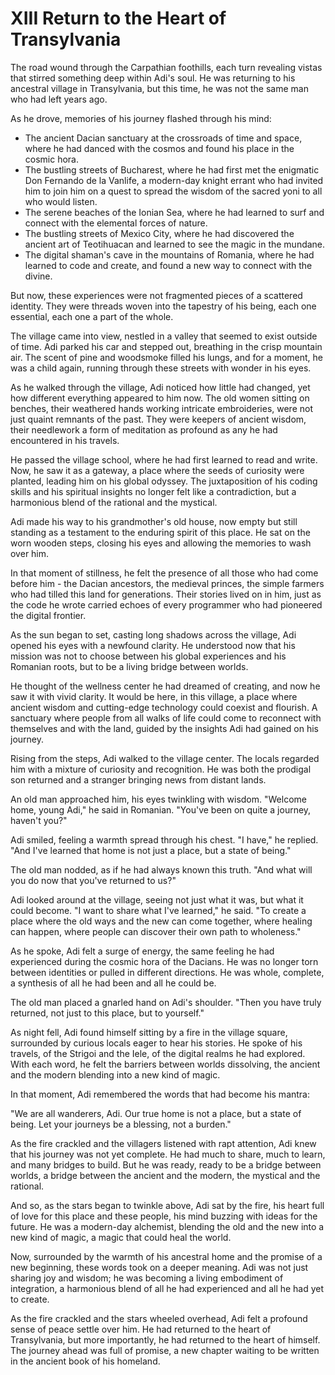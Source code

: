 # XIII Return to the Heart of Transylvania

The road wound through the Carpathian foothills, each turn revealing vistas that stirred something deep within Adi's soul. He was returning to his ancestral village in Transylvania, but this time, he was not the same man who had left years ago.

As he drove, memories of his journey flashed through his mind:

- The ancient Dacian sanctuary at the crossroads of time and space, where he had danced with the cosmos and found his place in the cosmic hora.
- The bustling streets of Bucharest, where he had first met the enigmatic Don Fernando de la Vanlife, a modern-day knight errant who had invited him to join him on a quest to spread the wisdom of the sacred yoni to all who would listen.
- The serene beaches of the Ionian Sea, where he had learned to surf and connect with the elemental forces of nature.
- The bustling streets of Mexico City, where he had discovered the ancient art of Teotihuacan and learned to see the magic in the mundane.
- The digital shaman's cave in the mountains of Romania, where he had learned to code and create, and found a new way to connect with the divine.



But now, these experiences were not fragmented pieces of a scattered identity. They were threads woven into the tapestry of his being, each one essential, each one a part of the whole.

The village came into view, nestled in a valley that seemed to exist outside of time. Adi parked his car and stepped out, breathing in the crisp mountain air. The scent of pine and woodsmoke filled his lungs, and for a moment, he was a child again, running through these streets with wonder in his eyes.

As he walked through the village, Adi noticed how little had changed, yet how different everything appeared to him now. The old women sitting on benches, their weathered hands working intricate embroideries, were not just quaint remnants of the past. They were keepers of ancient wisdom, their needlework a form of meditation as profound as any he had encountered in his travels.

He passed the village school, where he had first learned to read and write. Now, he saw it as a gateway, a place where the seeds of curiosity were planted, leading him on his global odyssey. The juxtaposition of his coding skills and his spiritual insights no longer felt like a contradiction, but a harmonious blend of the rational and the mystical.

Adi made his way to his grandmother's old house, now empty but still standing as a testament to the enduring spirit of this place. He sat on the worn wooden steps, closing his eyes and allowing the memories to wash over him.

In that moment of stillness, he felt the presence of all those who had come before him - the Dacian ancestors, the medieval princes, the simple farmers who had tilled this land for generations. Their stories lived on in him, just as the code he wrote carried echoes of every programmer who had pioneered the digital frontier.

As the sun began to set, casting long shadows across the village, Adi opened his eyes with a newfound clarity. He understood now that his mission was not to choose between his global experiences and his Romanian roots, but to be a living bridge between worlds.

He thought of the wellness center he had dreamed of creating, and now he saw it with vivid clarity. It would be here, in this village, a place where ancient wisdom and cutting-edge technology could coexist and flourish. A sanctuary where people from all walks of life could come to reconnect with themselves and with the land, guided by the insights Adi had gained on his journey.

Rising from the steps, Adi walked to the village center. The locals regarded him with a mixture of curiosity and recognition. He was both the prodigal son returned and a stranger bringing news from distant lands.

An old man approached him, his eyes twinkling with wisdom. "Welcome home, young Adi," he said in Romanian. "You've been on quite a journey, haven't you?"

Adi smiled, feeling a warmth spread through his chest. "I have," he replied. "And I've learned that home is not just a place, but a state of being."

The old man nodded, as if he had always known this truth. "And what will you do now that you've returned to us?"

Adi looked around at the village, seeing not just what it was, but what it could become. "I want to share what I've learned," he said. "To create a place where the old ways and the new can come together, where healing can happen, where people can discover their own path to wholeness."

As he spoke, Adi felt a surge of energy, the same feeling he had experienced during the cosmic hora of the Dacians. He was no longer torn between identities or pulled in different directions. He was whole, complete, a synthesis of all he had been and all he could be.

The old man placed a gnarled hand on Adi's shoulder. "Then you have truly returned, not just to this place, but to yourself."

As night fell, Adi found himself sitting by a fire in the village square, surrounded by curious locals eager to hear his stories. He spoke of his travels, of the Strigoi and the Iele, of the digital realms he had explored. With each word, he felt the barriers between worlds dissolving, the ancient and the modern blending into a new kind of magic.

In that moment, Adi remembered the words that had become his mantra:

"We are all wanderers, Adi. Our true home is not a place, but a state of being. Let your journeys be a blessing, not a burden."

As the fire crackled and the villagers listened with rapt attention, Adi knew that his journey was not yet complete. He had much to share, much to learn, and many bridges to build. But he was ready, ready to be a bridge between worlds, a bridge between the ancient and the modern, the mystical and the rational.

And so, as the stars began to twinkle above, Adi sat by the fire, his heart full of love for this place and these people, his mind buzzing with ideas for the future. He was a modern-day alchemist, blending the old and the new into a new kind of magic, a magic that could heal the world.

Now, surrounded by the warmth of his ancestral home and the promise of a new beginning, these words took on a deeper meaning. Adi was not just sharing joy and wisdom; he was becoming a living embodiment of integration, a harmonious blend of all he had experienced and all he had yet to create.

As the fire crackled and the stars wheeled overhead, Adi felt a profound sense of peace settle over him. He had returned to the heart of Transylvania, but more importantly, he had returned to the heart of himself. The journey ahead was full of promise, a new chapter waiting to be written in the ancient book of his homeland.
